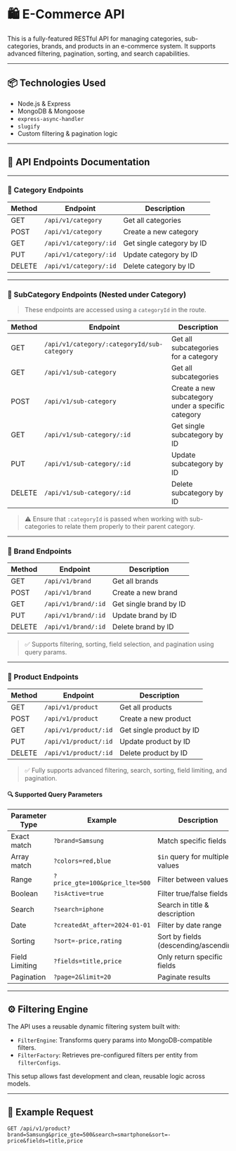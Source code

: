 # 🛍️ E-Commerce API

This is a fully-featured RESTful API for managing categories, sub-categories, brands, and products in an e-commerce system. It supports advanced filtering, pagination, sorting, and search capabilities.

---

## 📦 Technologies Used

- Node.js & Express
- MongoDB & Mongoose
- `express-async-handler`
- `slugify`
- Custom filtering & pagination logic

---

## 📡 API Endpoints Documentation

---

### 🔹 Category Endpoints

| Method | Endpoint               | Description               |
| ------ | ---------------------- | ------------------------- |
| GET    | `/api/v1/category`     | Get all categories        |
| POST   | `/api/v1/category`     | Create a new category     |
| GET    | `/api/v1/category/:id` | Get single category by ID |
| PUT    | `/api/v1/category/:id` | Update category by ID     |
| DELETE | `/api/v1/category/:id` | Delete category by ID     |

---

### 🔹 SubCategory Endpoints (Nested under Category)

> These endpoints are accessed using a `categoryId` in the route.

| Method | Endpoint                                    | Description                                        |
| ------ | ------------------------------------------- | -------------------------------------------------- |
| GET    | `/api/v1/category/:categoryId/sub-category` | Get all subcategories for a category               |
| GET    | `/api/v1/sub-category`                      | Get all subcategories                              |
| POST   | `/api/v1/sub-category`                      | Create a new subcategory under a specific category |
| GET    | `/api/v1/sub-category/:id`                  | Get single subcategory by ID                       |
| PUT    | `/api/v1/sub-category/:id`                  | Update subcategory by ID                           |
| DELETE | `/api/v1/sub-category/:id`                  | Delete subcategory by ID                           |

> ⚠️ Ensure that `:categoryId` is passed when working with sub-categories to relate them properly to their parent category.

---

### 🔹 Brand Endpoints

| Method | Endpoint             | Description              |
| ------ | -------------------- | ------------------------ |
| GET    | `/api/v1/brand`      | Get all brands           |
| POST   | `/api/v1/brand`      | Create a new brand       |
| GET    | `/api/v1/brand/:id`  | Get single brand by ID   |
| PUT    | `/api/v1/brand/:id`  | Update brand by ID       |
| DELETE | `/api/v1/brand/:id`  | Delete brand by ID       |

> ✅ Supports filtering, sorting, field selection, and pagination using query params.

---

### 🔹 Product Endpoints

| Method | Endpoint               | Description              |
| ------ | ---------------------- | ------------------------ |
| GET    | `/api/v1/product`      | Get all products         |
| POST   | `/api/v1/product`      | Create a new product     |
| GET    | `/api/v1/product/:id`  | Get single product by ID |
| PUT    | `/api/v1/product/:id`  | Update product by ID     |
| DELETE | `/api/v1/product/:id`  | Delete product by ID     |

> ✅ Fully supports advanced filtering, search, sorting, field limiting, and pagination.

#### 🔍 Supported Query Parameters

| Parameter Type     | Example                                             | Description                          |
|--------------------|-----------------------------------------------------|--------------------------------------|
| Exact match        | `?brand=Samsung`                                    | Match specific fields                |
| Array match        | `?colors=red,blue`                                  | `$in` query for multiple values      |
| Range              | `?price_gte=100&price_lte=500`                      | Filter between values                |
| Boolean            | `?isActive=true`                                    | Filter true/false fields             |
| Search             | `?search=iphone`                                    | Search in title & description        |
| Date               | `?createdAt_after=2024-01-01`                       | Filter by date range                 |
| Sorting            | `?sort=-price,rating`                               | Sort by fields (descending/ascending)|
| Field Limiting     | `?fields=title,price`                               | Only return specific fields          |
| Pagination         | `?page=2&limit=20`                                  | Paginate results                     |

---

## ⚙️ Filtering Engine

The API uses a reusable dynamic filtering system built with:

- `FilterEngine`: Transforms query params into MongoDB-compatible filters.
- `FilterFactory`: Retrieves pre-configured filters per entity from `filterConfigs`.

This setup allows fast development and clean, reusable logic across models.

---

## 🧪 Example Request

```http
GET /api/v1/product?brand=Samsung&price_gte=500&search=smartphone&sort=-price&fields=title,price
